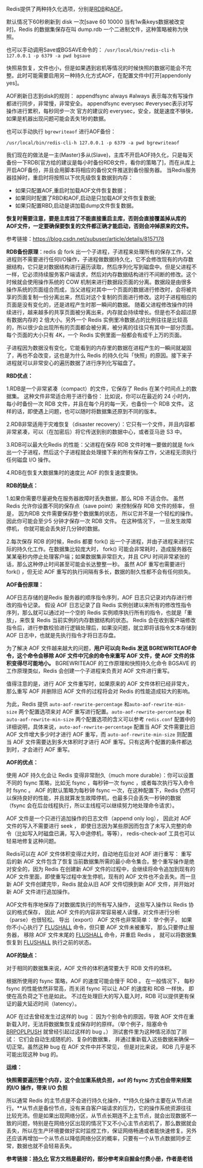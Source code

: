 



Redis提供了两种持久化选项，分别是[RDB](http://redis.io/topics/persistence#snapshotting)和[AOF](http://redis.io/topics/persistence#snapshotting)。

默认情况下60秒刷新到 disk 一次[save 60 10000 当有1w条keys数据被改变时]，Redis 的数据集保存在叫 dump.rdb 一个二进制文件，这种策略被称为快照。

也可以手动调用Save或BGSAVE命令的：
`/usr/local/bin/redis-cli-h 127.0.0.1 -p 6379 -a pwd bgsave`

快照易恢复，文件也小，但是如果遇到宕机等情况的时候快照的数据可能会不完整。此时可能需要启用另一种持久化方式AOF，在配置文件中打开[appendonly yes]。

AOF刷新日志到disk的规则：
appendfsync always #always 表示每次有写操作都进行同步，非常慢，非常安全。
appendfsync everysec #everysec表示对写操作进行累积，每秒同步一次
官方的建议的 everysec，安全，就是速度不够快，如果是机器出现问题可能会丢失1秒的数据。

也可以手动执行 `bgrewriteaof` 进行AOF备份：

`/usr/local/bin/redis-cli-h 127.0.0.1 -p 6379 -a pwd bgrewriteaof`

我们现在的做法是一主(Master)多从(Slave)，主库不开启AOF持久化，只是每天备份一下RDB[官方给的建议是每小时备份RDB文件，看你的策略了]，而在从库上开启AOF备份，并且会用脚本将相应的备份文件推送到备份服务器。
当Redis服务器挂掉时，重启时将按照以下优先级恢复数据到内存：

- 如果只配置AOF,重启时加载AOF文件恢复数据；
- 如果同时配置了RBD和AOF,启动是只加载AOF文件恢复数据;
- 如果只配置RBD,启动是讲加载dump文件恢复数据。

**恢复时需要注意，要是主库挂了不能直接重启主库，否则会直接覆盖掉从库的AOF文件，一定要确保要恢复的文件都正确才能启动，否则会冲掉原来的文件。**

参考链接：<https://blog.csdn.net/subuser/article/details/8157178>


**RDB备份原理**：redis 会 fork 出一个子进程，子进程来处理所有的保存工作，父进程则不需要进行任何I/O操作，子进程做数据持久化，它不会修改现有的内存数据结构，它只是对数据结构进行遍历读取，然后序列化写到磁盘中。但是父进程不一样，它必须持续服务客户端请求，然后对内存数据结构进行不间断的修改。这个时候就会使用操作系统的 COW 机制来进行数据段页面的分离。数据段是由很多操作系统的页面组合而成，当父进程对其中一个页面的数据进行修改时，会将被共享的页面复制一份分离出来，然后对这个复制的页面进行修改。这时子进程相应的页面是没有变化的，还是进程产生时那一瞬间的数据。 随着父进程修改操作的持续进行，越来越多的共享页面被分离出来，内存就会持续增长。但是也不会超过原有数据内存的 2 倍大小。另外一个 Redis 实例里冷数据占的比例往往是比较高的，所以很少会出现所有的页面都会被分离，被分离的往往只有其中一部分页面。每个页面的大小只有 4K，一个 Redis 实例里面一般都会有成千上万的页面。

子进程因为数据没有变化，它能看到的内存里的数据在进程产生的一瞬间就凝固了，再也不会改变，这也是为什么 Redis 的持久化叫「快照」的原因。接下来子进程就可以非常安心的遍历数据了进行序列化写磁盘了。

**RBD优点：**

1.RDB是一个非常紧凑（compact）的文件，它保存了 Redis 在某个时间点上的数据集。 这种文件非常适合用于进行备份： 比如说，你可以在最近的 24 小时内，每小时备份一次 RDB 文件，并且在每个月的每一天，也备份一个 RDB 文件。 这样的话，即使遇上问题，也可以随时将数据集还原到不同的版本。

2.RDB非常适用于灾难恢复（disaster recovery）：它只有一个文件，并且内容都非常紧凑，可以（在加密后）将它传送到别的数据中心，或者亚马逊 S3 中。

3.RDB可以最大化Redis 的性能：父进程在保存 RDB 文件时唯一要做的就是 fork 出一个子进程，然后这个子进程就会处理接下来的所有保存工作，父进程无须执行任何磁盘 I/O 操作。

4.RDB在恢复大数据集时的速度比 AOF 的恢复速度要快。
 
**RDB的缺点：**

1.如果你需要尽量避免在服务器故障时丢失数据，那么 RDB 不适合你。 虽然 Redis 允许你设置不同的保存点（save point）来控制保存 RDB 文件的频率， 但是， 因为RDB 文件需要保存整个数据集的状态， 所以它并不是一个轻松的操作。 因此你可能会至少5 分钟才保存一次 RDB 文件。 在这种情况下， 一旦发生故障停机， 你就可能会丢失好几分钟的数据。

2.每次保存 RDB 的时候，Redis 都要 fork() 出一个子进程，并由子进程来进行实际的持久化工作。在数据集比较庞大时， fork() 可能会非常耗时，造成服务器在某某毫秒内停止处理客户端；如果数据集非常巨大，并且 CPU 时间非常紧张的话，那么这种停止时间甚至可能会长达整整一秒。 虽然 AOF 重写也需要进行 fork() ，但无论 AOF 重写的执行间隔有多长，数据的耐久性都不会有任何损失。


**AOF备份原理：**

AOF日志存储的是Redis 服务器的顺序指令序列，AOF 日志只记录对内存进行修改的指令记录。 假设 AOF 日志记录了自 Redis 实例创建以来所有的修改性指令序列，那么就可以通过对一个空的 Redis 实例顺序执行所有的指令，也就是「重放」，来恢复 Redis 当前实例的内存数据结构的状态。 Redis 会在收到客户端修改指令后，进行参数校验进行逻辑处理后，如果没问题，就立即将该指令文本存储到 AOF 日志中，也就是先执行指令才将日志存盘。

为了解决 AOF 文件越来越大的问题，**用户可以向 Redis 发送 BGREWRITEAOF命令，这个命令会移除 AOF 文件中冗余的命令来重写 AOF 文件，使 AOF 文件的体积变得尽可能地小。**
BGREWRITEAOF 的工作原理和快照持久化命令 BGSAVE 的工作原理类似，Redis 会创建一个子进程来负责对 AOF 文件进行重写。

值得注意的是，进行 AOF 文件重写时，如果原来的 AOF 文件体积已经非常大，那么重写 AOF 并删除旧 AOF 文件的过程将会对 Redis 的性能造成较大的影响。

为此，Redis 提供 `auto-aof-rewrite-percentage` 和`auto-aof-rewrite-min-size` 两个配置选项来对 AOF 重写进行配置。`auto-aof-rewrite-percentage` 和 `auto-aof-rewrite-min-size` 两个配置选项的含义可以参考 `redis.conf` 配置中的详细说明，具体来说，`auto-aof-rewrite-percentage` 配置当 AOF 文件需要比旧 AOF 文件增大多少时才进行 AOF 重写，而 `auto-aof-rewrite-min-size` 则配置当 AOF 文件需要达到多大体积时才进行 AOF 重写。只有这两个配置的条件都达到时，才会进行 AOF 重写。

**AOF的优点：**

使用 AOF 持久化会让 Redis 变得非常耐久（much more durable）：你可以设置不同的 fsync 策略，比如无 fsync ，每秒钟一次 fsync ，或者每次执行写入命令时 fsync 。 AOF 的默认策略为每秒钟 fsync 一次，在这种配置下，Redis 仍然可以保持良好的性能，并且就算发生故障停机，也最多只会丢失一秒钟的数据（fsync 会在后台线程执行，所以主线程可以继续努力地处理命令请求）。

AOF 文件是一个只进行追加操作的日志文件（append only log）， 因此对 AOF 文件的写入不需要进行 seek ， 即使日志因为某些原因而包含了未写入完整的命令（比如写入时磁盘已满，写入中途停机，等等）， redis-check-aof 工具也可以轻易地修复这种问题。

Redis可以在 AOF 文件体积变得过大时，自动地在后台对 AOF 进行重写： 重写后的新 AOF 文件包含了恢复当前数据集所需的最小命令集合。整个重写操作是绝对安全的，因为 Redis 在创建新 AOF 文件的过程中，会继续将命令追加到现有的 AOF 文件里面，即使重写过程中发生停机，现有的 AOF 文件也不会丢失。而一旦新 AOF 文件创建完毕，Redis 就会从旧 AOF 文件切换到新 AOF 文件，并开始对新 AOF 文件进行追加操作。

AOF文件有序地保存了对数据库执行的所有写入操作， 这些写入操作以 Redis 协议的格式保存， 因此 AOF 文件的内容非常容易被人读懂，对文件进行分析（parse）也很轻松。 导出（export） AOF 文件也非常简单： 举个例子， 如果你不小心执行了 [FLUSHALL](http://redisdoc.com/server/flushall.html#flushall) 命令，但只要 AOF 文件未被重写， 那么只要停止服务器， 移除 AOF 文件末尾的 [FLUSHALL](http://redisdoc.com/server/flushall.html#flushall) 命令，并重启 Redis ， 就可以将数据集恢复到 [FLUSHALL](http://redisdoc.com/server/flushall.html#flushall) 执行之前的状态。

**AOF的缺点：**

对于相同的数据集来说，AOF 文件的体积通常要大于 RDB 文件的体积。

根据所使用的 fsync 策略，AOF 的速度可能会慢于 RDB 。 在一般情况下， 每秒 fsync 的性能依然非常高，而关闭 fsync 可以让 AOF 的速度和 RDB 一样快， 即使在高负荷之下也是如此。 不过在处理巨大的写入载入时，RDB 可以提供更有保证的最大延迟时间（latency）。

AOF 在过去曾经发生过这样的 bug ： 因为个别命令的原因，导致 AOF 文件在重新载入时，无法将数据集恢复成保存时的原样。（举个例子，阻塞命令 [BRPOPLPUSH](http://redisdoc.com/list/brpoplpush.html#brpoplpush) 就曾经引起过这样的 bug 。） 测试套件里为这种情况添加了测试： 它们会自动生成随机的、复杂的数据集， 并通过重新载入这些数据来确保一切正常。虽然这种 bug 在 AOF 文件中并不常见， 但是对比来说， RDB 几乎是不可能出现这种 bug 的。

**运维：**

**快照需要遍历整个内存，这个会加重系统负担，aof 的 fsync 方式也会带来频繁的I/O 操作，带来 I/O 负担**

所以通常 Redis 的主节点是不会进行持久化操作，**持久化操作主要在从节点进行。**从节点是备份节点，没有来自客户端请求的压力，它的操作系统资源往往比较充沛。但是如果出现网络分区，从节点长期连不上主节点，就会出现数据不一致的问题，特别是在网络分区出现的情况下又不小心主节点宕机了，那么数据就会丢失，所以在生产环境要做好实时监控工作，保证网络畅通或者能快速修复。另外还应该再增加一个从节点以降低网络分区的概率，只要有一个从节点数据同步正常，数据也就不会轻易丢失。

**参考链接：[持久化](http://redisdoc.com/topic/persistence.html) 官方文档是最好的，部分参考来自掘金付费小册，作者是老钱**

